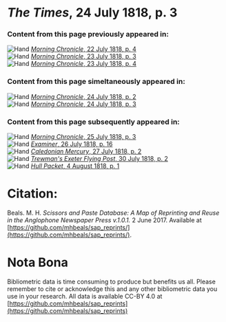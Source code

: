 # *The Times*, 24 July 1818, p. 3  
  
### Content from this page previously appeared in:  
![Hand](http://scissorsandpaste.net/wp-content/uploads/2017/06/smallhandpointer.png) [*Morning Chronicle*, 22 July 1818, p. 4](https://mhbeals.github.io/sap_html/Morning-Chronicle/Morning-Chronicle-22-July-1818-p-4)  
![Hand](http://scissorsandpaste.net/wp-content/uploads/2017/06/smallhandpointer.png) [*Morning Chronicle*, 23 July 1818, p. 3](https://mhbeals.github.io/sap_html/Morning-Chronicle/Morning-Chronicle-23-July-1818-p-3)  
![Hand](http://scissorsandpaste.net/wp-content/uploads/2017/06/smallhandpointer.png) [*Morning Chronicle*, 23 July 1818, p. 4](https://mhbeals.github.io/sap_html/Morning-Chronicle/Morning-Chronicle-23-July-1818-p-4)  
  
### Content from this page simeltaneously appeared in:  
![Hand](http://scissorsandpaste.net/wp-content/uploads/2017/06/smallhandpointer.png) [*Morning Chronicle*, 24 July 1818, p. 2](https://mhbeals.github.io/sap_html/Morning-Chronicle/Morning-Chronicle-24-July-1818-p-2)  
![Hand](http://scissorsandpaste.net/wp-content/uploads/2017/06/smallhandpointer.png) [*Morning Chronicle*, 24 July 1818, p. 3](https://mhbeals.github.io/sap_html/Morning-Chronicle/Morning-Chronicle-24-July-1818-p-3)  
  
### Content from this page subsequently appeared in:  
![Hand](http://scissorsandpaste.net/wp-content/uploads/2017/06/smallhandpointer.png) [*Morning Chronicle*, 25 July 1818, p. 3](https://mhbeals.github.io/sap_html/Morning-Chronicle/Morning-Chronicle-25-July-1818-p-3)  
![Hand](http://scissorsandpaste.net/wp-content/uploads/2017/06/smallhandpointer.png) [*Examiner*, 26 July 1818, p. 16](https://mhbeals.github.io/sap_html/Examiner/Examiner-26-July-1818-p-16)  
![Hand](http://scissorsandpaste.net/wp-content/uploads/2017/06/smallhandpointer.png) [*Caledonian Mercury*, 27 July 1818, p. 2](https://mhbeals.github.io/sap_html/Caledonian-Mercury/Caledonian-Mercury-27-July-1818-p-2)  
![Hand](http://scissorsandpaste.net/wp-content/uploads/2017/06/smallhandpointer.png) [*Trewman's Exeter Flying Post*, 30 July 1818, p. 2](https://mhbeals.github.io/sap_html/Trewman's-Exeter-Flying-Post/Trewman's-Exeter-Flying-Post-30-July-1818-p-2)  
![Hand](http://scissorsandpaste.net/wp-content/uploads/2017/06/smallhandpointer.png) [*Hull Packet*, 4 August 1818, p. 1](https://mhbeals.github.io/sap_html/Hull-Packet/Hull-Packet-4-August-1818-p-1)  


# Citation: 

Beals. M. H. *Scissors and Paste Database: A Map of Reprinting and Reuse in the Anglophone Newspaper Press v.1.0.1.* 2 June 2017. Available at [https://github.com/mhbeals/sap_reprints/](https://github.com/mhbeals/sap_reprints/). 

# Nota Bona

Bibliometric data is time consuming to produce but benefits us all. Please remember to cite or acknowledge this and any other bibliometric data you use in your research. All data is available CC-BY 4.0 at [https://github.com/mhbeals/sap_reprints](https://github.com/mhbeals/sap_reprints)